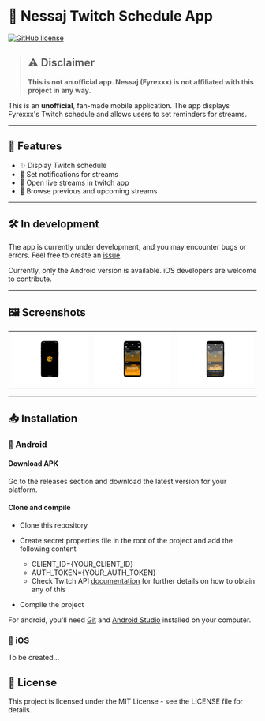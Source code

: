 # 📱 Nessaj Twitch Schedule App

[![GitHub license](https://img.shields.io/badge/license-MIT-blue.svg)](LICENSE)



> ## ⚠️ Disclaimer
>  **This is not an official app. Nessaj (Fyrexxx) is not affiliated with this project in any way.**

This is an **unofficial**, fan-made mobile application. The app displays Fyrexxx's Twitch schedule and allows users to set reminders for streams.

---

## 🚀 Features

- ✨ Display Twitch schedule
- 💬 Set notifications for streams
- 🎥 Open live streams in twitch app
- 📆  Browse previous and upcoming streams

---

## 🛠️ In development

The app is currently under development, and you may encounter bugs or errors. Feel free to create an  [issue](https://github.com/CzinkeM/NessajTwitchSchedule/issues).

Currently, only the Android version is available. iOS developers are welcome to contribute.

---


## 🖼️ Screenshots

|                                                                |                                                            |                                                               |
|----------------------------------------------------------------|------------------------------------------------------------|---------------------------------------------------------------|
| <img src="resources\mockups\mockup_splashscreen.png" width=""> | <img src="resources\mockups\mockup_schedule.png" width=""> | <img src="resources\mockups\mockup_bottomsheet.png" width=""> |

---

## 📥 Installation

### 🤖 Android
#### Download APK

Go to the releases section and download the latest version for your platform.

#### Clone and compile

- Clone this repository

- Create secret.properties file in the root of the project and add the following content
  - CLIENT_ID={YOUR_CLIENT_ID}
  - AUTH_TOKEN={YOUR_AUTH_TOKEN}
  - Check Twitch API [documentation](https://dev.twitch.tv/docs/) for further details on how to obtain any of this

- Compile the project 

For android, you'll need [Git](https://git-scm.com) and [Android Studio](https://developer.android.com/studio) installed on your computer.

### 🍏 iOS

To be created...

## 📝 License

This project is licensed under the MIT License - see the LICENSE file for details.
